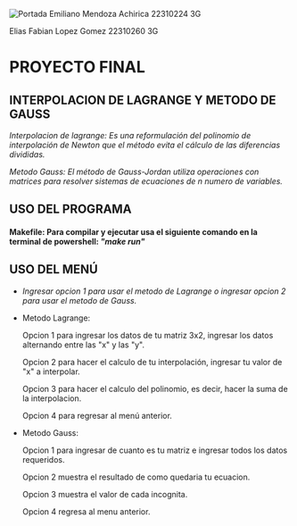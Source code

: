 ![Portada](https://upload.wikimedia.org/wikipedia/commons/thumb/3/3c/CETI_Logo.png/621px-CETI_Logo.png)
Emiliano Mendoza Achirica 22310224 3G

Elias Fabian Lopez Gomez 22310260 3G
# **PROYECTO FINAL** 
## INTERPOLACION DE LAGRANGE Y METODO DE GAUSS
   _Interpolacion de lagrange: Es una reformulación del polinomio de interpolación de Newton que el método evita el cálculo de las diferencias divididas._

   _Metodo Gauss: El método de Gauss-Jordan utiliza operaciones con matrices para resolver sistemas de
ecuaciones de n numero de variables._

## USO DEL PROGRAMA
#### Makefile: Para compilar y ejecutar usa el siguiente comando en la terminal de powershell: _"make run"_
## USO DEL MENÚ
  + _Ingresar opcion 1 para usar el metodo de Lagrange o ingresar opcion 2 para usar el metodo de Gauss._ 
  + Metodo Lagrange: 
   
    Opcion 1 para ingresar los datos de tu matriz 3x2, ingresar los datos alternando entre las "x" y las "y".

    Opcion 2 para hacer el calculo de tu interpolación, ingresar tu valor de "x" a interpolar.

    Opcion 3 para hacer el calculo del polinomio, es decir, hacer la suma de la interpolacion.

    Opcion 4 para regresar al menú anterior.

  + Metodo Gauss:

    Opcion 1 para ingresar de cuanto es tu matriz e ingresar todos los datos requeridos.

    Opcion 2 muestra el resultado de como quedaria tu ecuacion.

    Opcion 3 muestra el valor de cada incognita.

    Opcion 4 regresa al menu anterior.